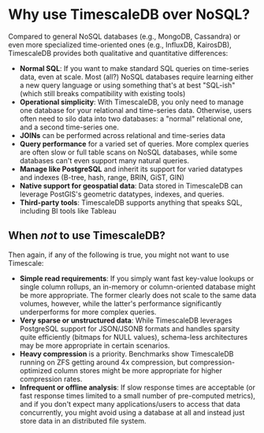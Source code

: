# Why use TimescaleDB over NoSQL?

Compared to general NoSQL databases (e.g., MongoDB, Cassandra) or even
more specialized time-oriented ones (e.g., InfluxDB, KairosDB),
TimescaleDB provides both qualitative and quantitative differences:

- **Normal SQL**: If you want to make standard SQL queries on
  time-series data, even at scale.  Most (all?) NoSQL databases
  require learning either a new query language or using something
  that's at best "SQL-ish" (which still breaks compatibility with
  existing tools)
- **Operational simplicity**:  With TimescaleDB, you only need to manage one
  database for your relational and time-series data.  Otherwise, users
  often need to silo data into two databases: a "normal" relational
  one, and a second time-series one.
- **JOINs** can be performed across relational and time-series data
- **Query performance** for a varied set
  of queries.  More complex queries are often slow or full table scans
  on NoSQL databases, while some databases can't even support many
  natural queries.
- **Manage like PostgreSQL** and inherit its support for varied datatypes and
  indexes (B-tree, hash, range, BRIN, GiST, GIN)
- **Native support for geospatial data**: Data stored in TimescaleDB
  can leverage PostGIS's geometric datatypes, indexes, and queries.
- **Third-party tools**: TimescaleDB supports anything that speaks
  SQL, including BI tools like Tableau

## When *not* to use TimescaleDB?

Then again, if any of the following is true, you might not want to use Timescale:

- **Simple read requirements**: If you simply want fast key-value
lookups or single column rollups, an in-memory or column-oriented
database might be more appropriate.  The former clearly does not scale
to the same data volumes, however, while the latter's performance
significantly underperforms for more complex queries.
- **Very sparse or unstructured data**: While TimescaleDB leverages PostgreSQL
support for JSON/JSONB formats and handles sparsity quite efficiently (bitmaps
for NULL values), schema-less architectures may be more appropriate in
certain scenarios.
- **Heavy compression** is a priority.  Benchmarks show TimescaleDB running on
ZFS getting around 4x compression, but compression-optimized column stores might
be more appropriate for higher compression rates.
- **Infrequent or offline analysis**: If slow response times are
acceptable (or fast response times limited to a small number of
pre-computed metrics), and if you don't expect many applications/users
to access that data concurrently, you might avoid using a database at
all and instead just store data in an distributed file system.

